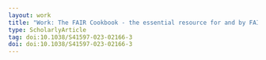```yaml
---
layout: work
title: "Work: The FAIR Cookbook - the essential resource for and by FAIR doers"
type: ScholarlyArticle
tag: doi:10.1038/S41597-023-02166-3
doi: doi:10.1038/S41597-023-02166-3
---
```

